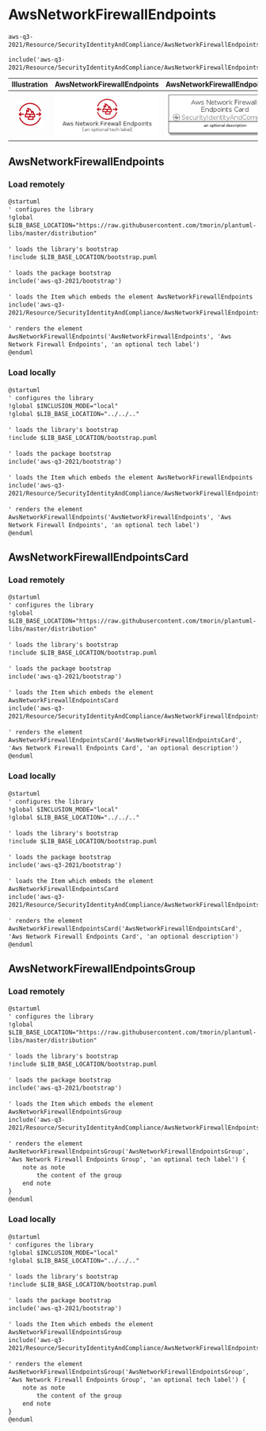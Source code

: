 # AwsNetworkFirewallEndpoints


```text
aws-q3-2021/Resource/SecurityIdentityAndCompliance/AwsNetworkFirewallEndpoints
```

```text
include('aws-q3-2021/Resource/SecurityIdentityAndCompliance/AwsNetworkFirewallEndpoints')
```



| Illustration | AwsNetworkFirewallEndpoints | AwsNetworkFirewallEndpointsCard | AwsNetworkFirewallEndpointsGroup |
| :---: | :---: | :---: | :---: |
| ![illustration for Illustration](../../../aws-q3-2021/Resource/SecurityIdentityAndCompliance/AwsNetworkFirewallEndpoints.png) | ![illustration for AwsNetworkFirewallEndpoints](../../../aws-q3-2021/Resource/SecurityIdentityAndCompliance/AwsNetworkFirewallEndpoints.Local.png) | ![illustration for AwsNetworkFirewallEndpointsCard](../../../aws-q3-2021/Resource/SecurityIdentityAndCompliance/AwsNetworkFirewallEndpointsCard.Local.png) | ![illustration for AwsNetworkFirewallEndpointsGroup](../../../aws-q3-2021/Resource/SecurityIdentityAndCompliance/AwsNetworkFirewallEndpointsGroup.Local.png) |




## AwsNetworkFirewallEndpoints

### Load remotely
```plantuml
@startuml
' configures the library
!global $LIB_BASE_LOCATION="https://raw.githubusercontent.com/tmorin/plantuml-libs/master/distribution"

' loads the library's bootstrap
!include $LIB_BASE_LOCATION/bootstrap.puml

' loads the package bootstrap
include('aws-q3-2021/bootstrap')

' loads the Item which embeds the element AwsNetworkFirewallEndpoints
include('aws-q3-2021/Resource/SecurityIdentityAndCompliance/AwsNetworkFirewallEndpoints')

' renders the element
AwsNetworkFirewallEndpoints('AwsNetworkFirewallEndpoints', 'Aws Network Firewall Endpoints', 'an optional tech label')
@enduml
```

### Load locally
```plantuml
@startuml
' configures the library
!global $INCLUSION_MODE="local"
!global $LIB_BASE_LOCATION="../../.."

' loads the library's bootstrap
!include $LIB_BASE_LOCATION/bootstrap.puml

' loads the package bootstrap
include('aws-q3-2021/bootstrap')

' loads the Item which embeds the element AwsNetworkFirewallEndpoints
include('aws-q3-2021/Resource/SecurityIdentityAndCompliance/AwsNetworkFirewallEndpoints')

' renders the element
AwsNetworkFirewallEndpoints('AwsNetworkFirewallEndpoints', 'Aws Network Firewall Endpoints', 'an optional tech label')
@enduml
```

## AwsNetworkFirewallEndpointsCard

### Load remotely
```plantuml
@startuml
' configures the library
!global $LIB_BASE_LOCATION="https://raw.githubusercontent.com/tmorin/plantuml-libs/master/distribution"

' loads the library's bootstrap
!include $LIB_BASE_LOCATION/bootstrap.puml

' loads the package bootstrap
include('aws-q3-2021/bootstrap')

' loads the Item which embeds the element AwsNetworkFirewallEndpointsCard
include('aws-q3-2021/Resource/SecurityIdentityAndCompliance/AwsNetworkFirewallEndpoints')

' renders the element
AwsNetworkFirewallEndpointsCard('AwsNetworkFirewallEndpointsCard', 'Aws Network Firewall Endpoints Card', 'an optional description')
@enduml
```

### Load locally
```plantuml
@startuml
' configures the library
!global $INCLUSION_MODE="local"
!global $LIB_BASE_LOCATION="../../.."

' loads the library's bootstrap
!include $LIB_BASE_LOCATION/bootstrap.puml

' loads the package bootstrap
include('aws-q3-2021/bootstrap')

' loads the Item which embeds the element AwsNetworkFirewallEndpointsCard
include('aws-q3-2021/Resource/SecurityIdentityAndCompliance/AwsNetworkFirewallEndpoints')

' renders the element
AwsNetworkFirewallEndpointsCard('AwsNetworkFirewallEndpointsCard', 'Aws Network Firewall Endpoints Card', 'an optional description')
@enduml
```

## AwsNetworkFirewallEndpointsGroup

### Load remotely
```plantuml
@startuml
' configures the library
!global $LIB_BASE_LOCATION="https://raw.githubusercontent.com/tmorin/plantuml-libs/master/distribution"

' loads the library's bootstrap
!include $LIB_BASE_LOCATION/bootstrap.puml

' loads the package bootstrap
include('aws-q3-2021/bootstrap')

' loads the Item which embeds the element AwsNetworkFirewallEndpointsGroup
include('aws-q3-2021/Resource/SecurityIdentityAndCompliance/AwsNetworkFirewallEndpoints')

' renders the element
AwsNetworkFirewallEndpointsGroup('AwsNetworkFirewallEndpointsGroup', 'Aws Network Firewall Endpoints Group', 'an optional tech label') {
    note as note
        the content of the group
    end note
}
@enduml
```

### Load locally
```plantuml
@startuml
' configures the library
!global $INCLUSION_MODE="local"
!global $LIB_BASE_LOCATION="../../.."

' loads the library's bootstrap
!include $LIB_BASE_LOCATION/bootstrap.puml

' loads the package bootstrap
include('aws-q3-2021/bootstrap')

' loads the Item which embeds the element AwsNetworkFirewallEndpointsGroup
include('aws-q3-2021/Resource/SecurityIdentityAndCompliance/AwsNetworkFirewallEndpoints')

' renders the element
AwsNetworkFirewallEndpointsGroup('AwsNetworkFirewallEndpointsGroup', 'Aws Network Firewall Endpoints Group', 'an optional tech label') {
    note as note
        the content of the group
    end note
}
@enduml
```

